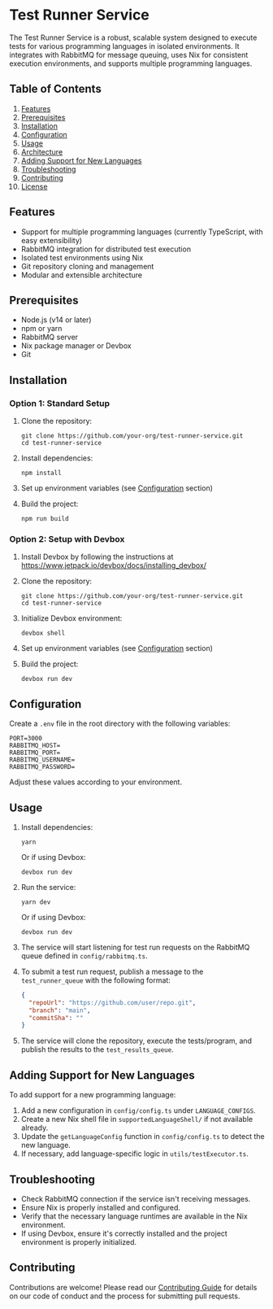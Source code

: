 # Test Runner Service

The Test Runner Service is a robust, scalable system designed to execute tests for various programming languages in isolated environments. It integrates with RabbitMQ for message queuing, uses Nix for consistent execution environments, and supports multiple programming languages.

## Table of Contents

1. [Features](#features)
2. [Prerequisites](#prerequisites)
3. [Installation](#installation)
4. [Configuration](#configuration)
5. [Usage](#usage)
6. [Architecture](#architecture)
7. [Adding Support for New Languages](#adding-support-for-new-languages)
8. [Troubleshooting](#troubleshooting)
9. [Contributing](#contributing)
10. [License](#license)

## Features

- Support for multiple programming languages (currently TypeScript, with easy extensibility)
- RabbitMQ integration for distributed test execution
- Isolated test environments using Nix
- Git repository cloning and management
- Modular and extensible architecture

## Prerequisites

- Node.js (v14 or later)
- npm or yarn
- RabbitMQ server
- Nix package manager or Devbox
- Git

## Installation

### Option 1: Standard Setup

1. Clone the repository:
   ```
   git clone https://github.com/your-org/test-runner-service.git
   cd test-runner-service
   ```

2. Install dependencies:
   ```
   npm install
   ```

3. Set up environment variables (see [Configuration](#configuration) section)

4. Build the project:
   ```
   npm run build
   ```

### Option 2: Setup with Devbox

1. Install Devbox by following the instructions at https://www.jetpack.io/devbox/docs/installing_devbox/

2. Clone the repository:
   ```
   git clone https://github.com/your-org/test-runner-service.git
   cd test-runner-service
   ```

3. Initialize Devbox environment:
   ```
   devbox shell
   ```

5. Set up environment variables (see [Configuration](#configuration) section)

6. Build the project:
   ```
   devbox run dev
   ```

## Configuration

Create a `.env` file in the root directory with the following variables:

```
PORT=3000
RABBITMQ_HOST=
RABBITMQ_PORT=
RABBITMQ_USERNAME=
RABBITMQ_PASSWORD=
```

Adjust these values according to your environment.

## Usage

1. Install dependencies:
   ```
   yarn
   ```
   Or if using Devbox:
   ```
   devbox run dev
   ```

2. Run the service:
   ```
   yarn dev
   ```
   Or if using Devbox:
   ```
   devbox run dev
   ```

2. The service will start listening for test run requests on the RabbitMQ queue defined in `config/rabbitmq.ts`.

3. To submit a test run request, publish a message to the `test_runner_queue` with the following format:
   ```json
   {
     "repoUrl": "https://github.com/user/repo.git",
     "branch": "main",
     "commitSha": ""
   }
   ```

4. The service will clone the repository, execute the tests/program, and publish the results to the `test_results_queue`.


## Adding Support for New Languages

To add support for a new programming language:

1. Add a new configuration in `config/config.ts` under `LANGUAGE_CONFIGS`.
2. Create a new Nix shell file in `supportedLanguageShell/` if not available already.
3. Update the `getLanguageConfig` function in `config/config.ts` to detect the new language.
4. If necessary, add language-specific logic in `utils/testExecutor.ts`.

## Troubleshooting

- Check RabbitMQ connection if the service isn't receiving messages.
- Ensure Nix is properly installed and configured.
- Verify that the necessary language runtimes are available in the Nix environment.
- If using Devbox, ensure it's correctly installed and the project environment is properly initialized.

## Contributing

Contributions are welcome! Please read our [Contributing Guide](CONTRIBUTING.md) for details on our code of conduct and the process for submitting pull requests.
